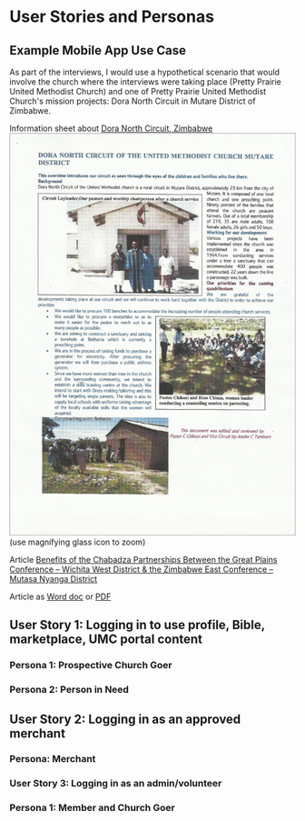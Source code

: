 # User Stories and Personas

## Example Mobile App Use Case

As part of the interviews, I would use a hypothetical scenario that would involve the church where the interviews were taking place (Pretty Prairie United Methodist Church) and one of Pretty Prairie United Methodist Church's mission projects: Dora North Circuit in Mutare District of Zimbabwe. 

Information sheet about [Dora North Circuit, Zimbabwe](https://drive.google.com/file/d/0B02bpu7HZwJRM2UyVXpRcm9hMkE/view?usp=sharing)
[![](user-testing/dora-north-mission.jpg)](https://drive.google.com/file/d/0B02bpu7HZwJRM2UyVXpRcm9hMkE/view?usp=sharing) (use magnifying glass icon to zoom)

Article [Benefits of the Chabadza Partnerships Between the Great Plains Conference – Wichita West District & the Zimbabwe East Conference – Mutasa Nyanga District](http://www.greatplainsumc.org/newsdetail/1095566)

Article as [Word doc](https://drive.google.com/file/d/0B02bpu7HZwJRSDhTdXp3akUyX28/view?usp=sharing) or [PDF](https://drive.google.com/file/d/0B02bpu7HZwJRLW8yVG1iMnNiaDQ/view?usp=sharing)

## User Story 1: Logging in to use profile, Bible, marketplace, UMC portal content

### Persona 1: Prospective Church Goer

### Persona 2: Person in Need

## User Story 2: Logging in as an approved merchant

### Persona: Merchant

### User Story 3: Logging in as an admin/volunteer

### Persona 1: Member and Church Goer







